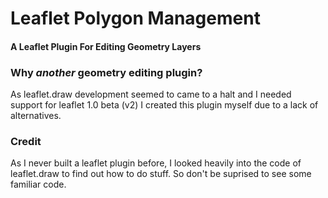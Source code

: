 # Leaflet Polygon Management
#### A Leaflet Plugin For Editing Geometry Layers

### Why *another* geometry editing plugin?
As leaflet.draw development seemed to came to a halt and I needed support for leaflet 1.0 beta (v2) I created this plugin myself due to a lack of alternatives.


### Credit
As I never built a leaflet plugin before, I looked heavily into the code of leaflet.draw to find out how to do stuff. So don't be suprised to see some familiar code.
